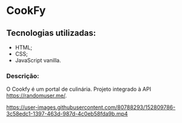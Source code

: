# CookFy

## Tecnologias utilizadas:
- HTML;
- CSS;
- JavaScript vanilla.

### Descrição:
O Cookfy é um portal de culinária.
Projeto integrado à API https://randomuser.me/. 

https://user-images.githubusercontent.com/80788293/152809786-3c58edc1-1397-463d-987d-4c0eb58fda9b.mp4


